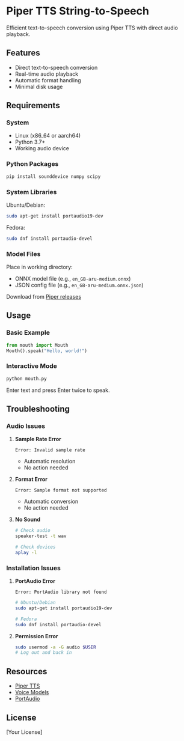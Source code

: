 # Piper TTS String-to-Speech

Efficient text-to-speech conversion using Piper TTS with direct audio playback.

## Features
- Direct text-to-speech conversion
- Real-time audio playback
- Automatic format handling
- Minimal disk usage

## Requirements

### System
- Linux (x86_64 or aarch64)
- Python 3.7+
- Working audio device

### Python Packages
```bash
pip install sounddevice numpy scipy
```

### System Libraries
Ubuntu/Debian:
```bash
sudo apt-get install portaudio19-dev
```

Fedora:
```bash
sudo dnf install portaudio-devel
```

### Model Files
Place in working directory:
- ONNX model file (e.g., `en_GB-aru-medium.onnx`)
- JSON config file (e.g., `en_GB-aru-medium.onnx.json`)

Download from [Piper releases](https://github.com/rhasspy/piper/releases)

## Usage

### Basic Example
```python
from mouth import Mouth
Mouth().speak("Hello, world!")
```

### Interactive Mode
```bash
python mouth.py
```
Enter text and press Enter twice to speak.

## Troubleshooting

### Audio Issues

1. **Sample Rate Error**
   ```
   Error: Invalid sample rate
   ```
   - Automatic resolution
   - No action needed

2. **Format Error**
   ```
   Error: Sample format not supported
   ```
   - Automatic conversion
   - No action needed

3. **No Sound**
   ```bash
   # Check audio
   speaker-test -t wav
   
   # Check devices
   aplay -l
   ```

### Installation Issues

1. **PortAudio Error**
   ```
   Error: PortAudio library not found
   ```
   ```bash
   # Ubuntu/Debian
   sudo apt-get install portaudio19-dev
   
   # Fedora
   sudo dnf install portaudio-devel
   ```

2. **Permission Error**
   ```bash
   sudo usermod -a -G audio $USER
   # Log out and back in
   ```

## Resources
- [Piper TTS](https://github.com/rhasspy/piper)
- [Voice Models](https://github.com/rhasspy/piper/releases)
- [PortAudio](http://www.portaudio.com)

## License
[Your License] 